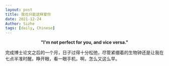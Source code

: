 ```yaml
---
layout: post
title: 我也只能这样爱你
date: 2021-12-24
Author: Sizhe
tags: [daily, Chinese]
---
```

<p align="center"><b>
"I'm not perfect for you, and vice versa."</b>
</p>
完成博士论文之后的一个月，日子过得十分松弛，尽管紧绷着的生物钟还是让我在七点半准时醒。睁开眼，看一眼手机，啊，怎么又这么早。